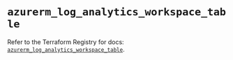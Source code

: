 # `azurerm_log_analytics_workspace_table`

Refer to the Terraform Registry for docs: [`azurerm_log_analytics_workspace_table`](https://registry.terraform.io/providers/hashicorp/azurerm/4.47.0/docs/resources/log_analytics_workspace_table).
